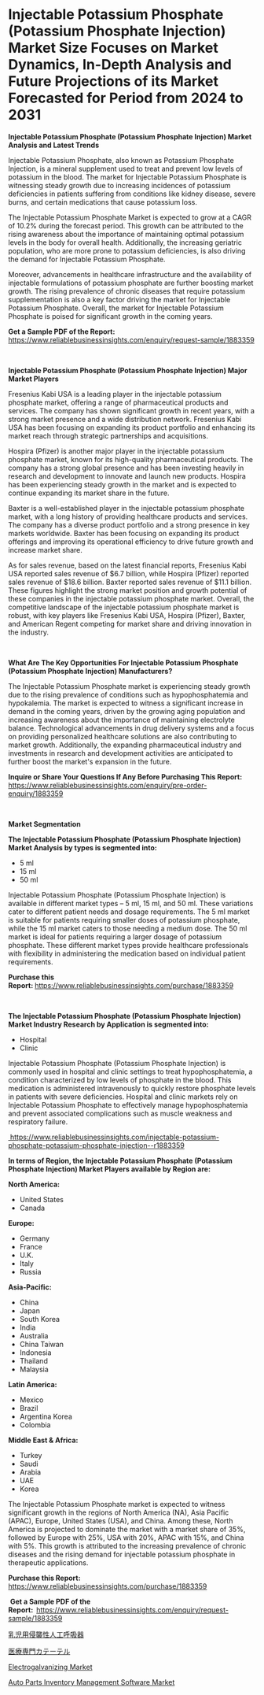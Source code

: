 <p><h1>Injectable Potassium Phosphate (Potassium Phosphate Injection) Market Size Focuses on Market Dynamics, In-Depth Analysis and Future Projections of its Market Forecasted for Period from 2024 to 2031</h1></p><p><strong>Injectable Potassium Phosphate (Potassium Phosphate Injection) Market Analysis and Latest Trends</strong></p>
<p><p>Injectable Potassium Phosphate, also known as Potassium Phosphate Injection, is a mineral supplement used to treat and prevent low levels of potassium in the blood. The market for Injectable Potassium Phosphate is witnessing steady growth due to increasing incidences of potassium deficiencies in patients suffering from conditions like kidney disease, severe burns, and certain medications that cause potassium loss.</p><p>The Injectable Potassium Phosphate Market is expected to grow at a CAGR of 10.2% during the forecast period. This growth can be attributed to the rising awareness about the importance of maintaining optimal potassium levels in the body for overall health. Additionally, the increasing geriatric population, who are more prone to potassium deficiencies, is also driving the demand for Injectable Potassium Phosphate.</p><p>Moreover, advancements in healthcare infrastructure and the availability of injectable formulations of potassium phosphate are further boosting market growth. The rising prevalence of chronic diseases that require potassium supplementation is also a key factor driving the market for Injectable Potassium Phosphate. Overall, the market for Injectable Potassium Phosphate is poised for significant growth in the coming years.</p></p>
<p><strong>Get a Sample PDF of the Report:&nbsp;</strong> <a href="https://www.reliablebusinessinsights.com/enquiry/request-sample/1883359">https://www.reliablebusinessinsights.com/enquiry/request-sample/1883359</a></p>
<p>&nbsp;</p>
<p><strong>Injectable Potassium Phosphate (Potassium Phosphate Injection) Major Market Players</strong></p>
<p><p>Fresenius Kabi USA is a leading player in the injectable potassium phosphate market, offering a range of pharmaceutical products and services. The company has shown significant growth in recent years, with a strong market presence and a wide distribution network. Fresenius Kabi USA has been focusing on expanding its product portfolio and enhancing its market reach through strategic partnerships and acquisitions.</p><p>Hospira (Pfizer) is another major player in the injectable potassium phosphate market, known for its high-quality pharmaceutical products. The company has a strong global presence and has been investing heavily in research and development to innovate and launch new products. Hospira has been experiencing steady growth in the market and is expected to continue expanding its market share in the future.</p><p>Baxter is a well-established player in the injectable potassium phosphate market, with a long history of providing healthcare products and services. The company has a diverse product portfolio and a strong presence in key markets worldwide. Baxter has been focusing on expanding its product offerings and improving its operational efficiency to drive future growth and increase market share.</p><p>As for sales revenue, based on the latest financial reports, Fresenius Kabi USA reported sales revenue of $6.7 billion, while Hospira (Pfizer) reported sales revenue of $18.6 billion. Baxter reported sales revenue of $11.1 billion. These figures highlight the strong market position and growth potential of these companies in the injectable potassium phosphate market. Overall, the competitive landscape of the injectable potassium phosphate market is robust, with key players like Fresenius Kabi USA, Hospira (Pfizer), Baxter, and American Regent competing for market share and driving innovation in the industry.</p></p>
<p>&nbsp;</p>
<p><strong>What Are The Key Opportunities For Injectable Potassium Phosphate (Potassium Phosphate Injection) Manufacturers?</strong></p>
<p><p>The Injectable Potassium Phosphate market is experiencing steady growth due to the rising prevalence of conditions such as hypophosphatemia and hypokalemia. The market is expected to witness a significant increase in demand in the coming years, driven by the growing aging population and increasing awareness about the importance of maintaining electrolyte balance. Technological advancements in drug delivery systems and a focus on providing personalized healthcare solutions are also contributing to market growth. Additionally, the expanding pharmaceutical industry and investments in research and development activities are anticipated to further boost the market's expansion in the future.</p></p>
<p><strong>Inquire or Share Your Questions If Any Before Purchasing This Report:</strong> <a href="https://www.reliablebusinessinsights.com/enquiry/pre-order-enquiry/1883359">https://www.reliablebusinessinsights.com/enquiry/pre-order-enquiry/1883359</a></p>
<p>&nbsp;</p>
<p><strong>Market Segmentation</strong></p>
<p><strong>The Injectable Potassium Phosphate (Potassium Phosphate Injection) Market Analysis by types is segmented into:</strong></p>
<p><ul><li>5 ml</li><li>15 ml</li><li>50 ml</li></ul></p>
<p><p>Injectable Potassium Phosphate (Potassium Phosphate Injection) is available in different market types – 5 ml, 15 ml, and 50 ml. These variations cater to different patient needs and dosage requirements. The 5 ml market is suitable for patients requiring smaller doses of potassium phosphate, while the 15 ml market caters to those needing a medium dose. The 50 ml market is ideal for patients requiring a larger dosage of potassium phosphate. These different market types provide healthcare professionals with flexibility in administering the medication based on individual patient requirements.</p></p>
<p><strong>Purchase this Report:&nbsp;</strong><a href="https://www.reliablebusinessinsights.com/purchase/1883359">https://www.reliablebusinessinsights.com/purchase/1883359</a></p>
<p>&nbsp;</p>
<p><strong>The Injectable Potassium Phosphate (Potassium Phosphate Injection) Market Industry Research by Application is segmented into:</strong></p>
<p><ul><li>Hospital</li><li>Clinic</li></ul></p>
<p><p>Injectable Potassium Phosphate (Potassium Phosphate Injection) is commonly used in hospital and clinic settings to treat hypophosphatemia, a condition characterized by low levels of phosphate in the blood. This medication is administered intravenously to quickly restore phosphate levels in patients with severe deficiencies. Hospital and clinic markets rely on Injectable Potassium Phosphate to effectively manage hypophosphatemia and prevent associated complications such as muscle weakness and respiratory failure.</p></p>
<p><a href="https://www.reliablebusinessinsights.com/injectable-potassium-phosphate-potassium-phosphate-injection--r1883359">&nbsp;https://www.reliablebusinessinsights.com/injectable-potassium-phosphate-potassium-phosphate-injection--r1883359</a></p>
<p><strong>In terms of Region, the Injectable Potassium Phosphate (Potassium Phosphate Injection) Market Players available by Region are:</strong></p>
<p>
    <p> <strong> North America: </strong>
        <ul>
            <li>United States</li>
            <li>Canada</li>
        </ul>
        </p> 
    <p> <strong> Europe: </strong>
        <ul>
            <li>Germany</li>
            <li>France</li>
            <li>U.K.</li>
            <li>Italy</li>
            <li>Russia</li>
        </ul>
        </p> 
    <p> <strong> Asia-Pacific: </strong>
        <ul>
            <li>China</li>
            <li>Japan</li>
            <li>South Korea</li>
            <li>India</li>
            <li>Australia</li>
            <li>China Taiwan</li>
            <li>Indonesia</li>
            <li>Thailand</li>
            <li>Malaysia</li>
        </ul>
        </p> 
    <p> <strong> Latin America: </strong>
        <ul>
            <li>Mexico</li>
            <li>Brazil</li>
            <li>Argentina Korea</li>
            <li>Colombia</li>
        </ul>
        </p> 
    <p> <strong> Middle East & Africa: </strong>
        <ul>
            <li>Turkey</li>
            <li>Saudi</li>
            <li>Arabia</li>
            <li>UAE</li>
            <li>Korea</li>
        </ul>
    </p>
    </p>
<p><p>The Injectable Potassium Phosphate market is expected to witness significant growth in the regions of North America (NA), Asia Pacific (APAC), Europe, United States (USA), and China. Among these, North America is projected to dominate the market with a market share of 35%, followed by Europe with 25%, USA with 20%, APAC with 15%, and China with 5%. This growth is attributed to the increasing prevalence of chronic diseases and the rising demand for injectable potassium phosphate in therapeutic applications.</p></p>
<p><strong>Purchase this Report: </strong><a href="https://www.reliablebusinessinsights.com/purchase/1883359">https://www.reliablebusinessinsights.com/purchase/1883359</a></p>
<p>&nbsp;<strong>Get a Sample PDF of the Report:&nbsp;&nbsp;</strong><a href="https://www.reliablebusinessinsights.com/enquiry/request-sample/1883359">https://www.reliablebusinessinsights.com/enquiry/request-sample/1883359</a></p>
<p><strong></strong></p>
<p><p><a href="https://github.com/AaronVargas43/Market-Research-Report-List-2/blob/main/4194216179322.md">乳児用侵襲性人工呼吸器</a></p><p><a href="https://github.com/CloydAbbott2023/Market-Research-Report-List-2/blob/main/8881219179323.md">医療専門カテーテル</a></p><p><a href="https://github.com/fauzi1101fauzi/Market-Research-Report-List-1/blob/main/electrogalvanizing-market.md">Electrogalvanizing Market</a></p><p><a href="https://github.com/PeterParrish5/Market-Research-Report-List-5/blob/main/auto-parts-inventory-management-software-market.md">Auto Parts Inventory Management Software Market</a></p></p>